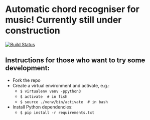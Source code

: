 # Automatic chord recogniser for music!  Currently still under construction

[![Build 
Status](https://travis-ci.org/lochsh/chordal.svg?branch=master)](https://travis-ci.org/lochsh/chordal)

## Instructions for those who want to try some development:

* Fork the repo
* Create a virtual environment and activate, e.g.:
    * `$ virtualenv venv -ppython3`
    * `$ activate  # in fish`
    * `$ source ./venv/bin/activate  # in bash`
* Install Python dependencies:
    * `$ pip install -r requirements.txt`
